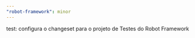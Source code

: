 ```yaml
---
"robot-framework": minor
---
```


test: configura o changeset para o projeto de Testes do Robot Framework
